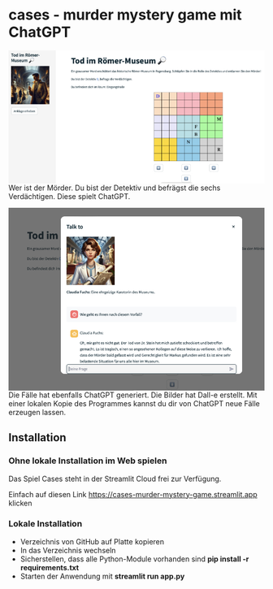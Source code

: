# cases - murder mystery game mit ChatGPT

<img src="img/image1.jpg" width="640" align="left"><br><br><br><br><br><br><br><br><br><br><br><br><br><br>

Wer ist der Mörder. Du bist der Detektiv und befrägst die sechs Verdächtigen. Diese spielt ChatGPT.

<img src="img/image2.jpg" width="640" align="left"><br><br><br><br><br><br><br><br><br><br><br><br><br><br><br><br><br><br><br><br>

Die Fälle hat ebenfalls ChatGPT generiert. Die Bilder hat Dall-e erstellt. Mit einer lokalen Kopie des Programmes kannst du dir von ChatGPT neue Fälle erzeugen lassen.

## Installation

### Ohne lokale Installation im Web spielen

Das Spiel Cases steht in der Streamlit Cloud frei zur Verfügung.

Einfach auf diesen Link https://cases-murder-mystery-game.streamlit.app klicken

### Lokale Installation

* Verzeichnis von GitHub auf Platte kopieren
* In das Verzeichnis wechseln
* Sicherstellen, dass alle Python-Module vorhanden sind **pip install -r requirements.txt**
* Starten der Anwendung mit **streamlit run app.py**


```Rust

```
